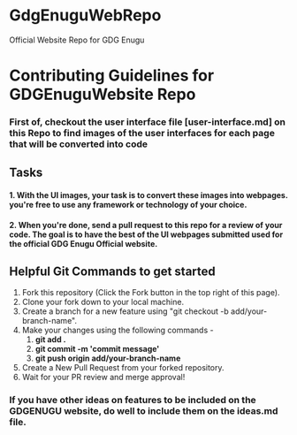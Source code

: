 # GdgEnuguWebRepo
Official Website Repo for GDG Enugu

# Contributing Guidelines for GDGEnuguWebsite Repo

### First of, checkout the user interface file [user-interface.md] on this Repo to find images of the user interfaces for each page that will be converted into code

## Tasks

#### 1. With the UI images, your task is to convert these images into webpages. you're free to use any framework or technology of your choice.

#### 2. When you're done, send a pull request to this repo for a review of your code. The goal is to have the best of the UI webpages submitted used for the official GDG Enugu Official website.


## Helpful Git Commands to get started

1. Fork this repository (Click the Fork button in the top right of this page).
2. Clone your fork down to your local machine.
3. Create a branch for a new feature using "git checkout -b add/your-branch-name".
4. Make your changes using the following commands - 
    1. **git add .**   
    2. **git commit -m 'commit message'**   
    3. **git push origin add/your-branch-name**
5. Create a New Pull Request from your forked repository.
6. Wait for your PR review and merge approval!



### If you have other ideas on features to be included on the GDGENUGU website, do well to include them on the ideas.md file.
